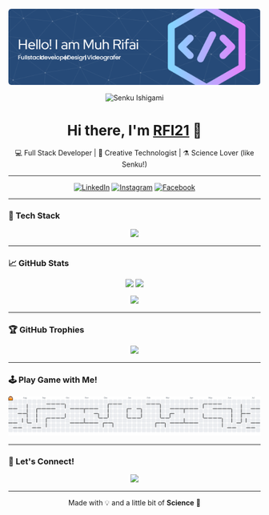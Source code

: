 <!-- Header Image -->
<p align="center">
  <img src="/img/github-header-image.png" alt="RFI21 GitHub Header" />
</p>

<!-- Senku GIF -->
<div align="center">
  <img src="https://media.tenor.com/OBdVFeayb68AAAAC/dr-stone-senku.gif" alt="Senku Ishigami" height="200" />
</div>

<h1 align="center">Hi there, I'm <a href="https://github.com/RFI21" target="_blank">RFI21</a> 👋</h1>
<p align="center">💻 Full Stack Developer | 🎨 Creative Technologist | ⚗️ Science Lover (like Senku!)</p>

---

<div align="center">
  <a href="#"><img src="https://img.shields.io/static/v1?message=LinkedIn&logo=linkedin&label=&color=0077B5&logoColor=white&style=for-the-badge" alt="LinkedIn" /></a>
  <a href="#"><img src="https://img.shields.io/static/v1?message=Instagram&logo=instagram&label=&color=E4405F&logoColor=white&style=for-the-badge" alt="Instagram" /></a>
  <a href="#"><img src="https://img.shields.io/static/v1?message=Facebook&logo=facebook&label=&color=1877F2&logoColor=white&style=for-the-badge" alt="Facebook" /></a>
</div>

---

### 🧠 Tech Stack

<p align="center">
  <img src="https://skillicons.dev/icons?i=html,css,js,php,python,java,bootstrap,django,flask,laravel,jquery,jwt,jinja,npm,apache,nginx,mongodb,mysql,docker,git,github,arduino,cisco,figma,photoshop,premierepro,canva" />
</p>

---

### 📈 GitHub Stats

<p align="center">
  <img src="https://github-readme-stats.vercel.app/api?username=RFI21&theme=gruvbox&show_icons=true&hide_border=false" height="170" />
  <img src="https://github-readme-stats.vercel.app/api/top-langs/?username=RFI21&theme=gruvbox&layout=compact&hide_border=false" height="170" />
</p>

<p align="center">
  <img src="https://streak-stats.demolab.com?user=RFI21&theme=gruvbox&hide_border=false" />
</p>

---

### 🏆 GitHub Trophies

<p align="center">
  <img src="https://github-profile-trophy.vercel.app/?username=RFI21&theme=gruvbox&no-frame=false&no-bg=true&margin-w=4" />
</p>

---

### 🕹️ Play Game with Me!

<picture>
  <source media="(prefers-color-scheme: dark)" srcset="https://raw.githubusercontent.com/RFI21/RFI21/output/pacman-contribution-graph-dark.svg">
  <source media="(prefers-color-scheme: light)" srcset="https://raw.githubusercontent.com/RFI21/RFI21/output/pacman-contribution-graph.svg">
  <img alt="pacman contribution graph" src="https://raw.githubusercontent.com/RFI21/RFI21/output/pacman-contribution-graph.svg">
</picture>

---

### 🚀 Let's Connect!

<p align="center">
  <img src="https://visitcount.itsvg.in/api?id=RFI21&icon=0&color=0" />
</p>

---

<p align="center">Made with 💡 and a little bit of <strong>Science</strong> 🧪</p>
